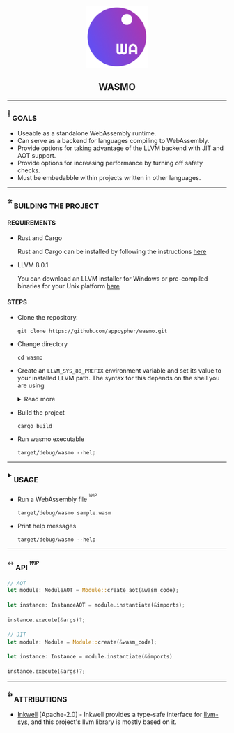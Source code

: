 <div align="center">
    <a href="#" target="_blank">
        <img src="media/wasmo.png" alt="Wasabi Logo" width="140" height="140"></img>
    </a>
</div>


<h2 align="center">WASMO</h2>

--------------

### <sup><sup>🚀</sup></sup> GOALS
- Useable as a standalone WebAssembly runtime.
- Can serve as a backend for languages compiling to WebAssembly.
- Provide options for taking advantage of the LLVM backend with JIT and AOT support.
- Provide options for increasing performance by turning off safety checks.
- Must be embedabble within projects written in other languages.

--------------

### <sup><sup>🛠</sup></sup> BUILDING THE PROJECT
#### REQUIREMENTS
  - Rust and Cargo

    Rust and Cargo can be installed by following the instructions [here](https://doc.rust-lang.org/cargo/getting-started/installation.html)

  - LLVM 8.0.1

    You can download an LLVM installer for Windows or pre-compiled binaries for your Unix platform [here](https://github.com/llvm/llvm-project/releases/tag/llvmorg-8.0.1)


#### STEPS
  - Clone the repository.

    ```
    git clone https://github.com/appcypher/wasmo.git
    ```

  - Change directory

    ```
    cd wasmo
    ```

  - Create an `LLVM_SYS_80_PREFIX` environment variable and set its value to your installed LLVM path. The syntax for this depends on the shell you are using

    <details>
      <summary>Read more</summary>

      - Posix (Bash, Zsh, ...)

        ```
        export LLVM_SYS_80_PREFIX="/path/to/llvm"
        ```

      - Fish

        ```
        setenv LLVM_SYS_80_PREFIX "/path/to/llvm"
        ```

      - Cmd

        ```
        set LLVM_SYS_80_PREFIX="/path/to/llvm"
        ```

      - Powershell

        ```
        setx LLVM_SYS_80_PREFIX "/path/to/llvm"
        ```

      </details>

  - Build the project

    ```
    cargo build
    ```

  - Run wasmo executable

    ```
    target/debug/wasmo --help
    ```

--------------

### <sup><sup>▶️</sup></sup> USAGE
- Run a WebAssembly file _<sup><sup>WIP<sup></sup>_

  ```
  target/debug/wasmo sample.wasm
  ```

- Print help messages

  ```
  target/debug/wasmo --help
  ```

--------------

### <sup><sup>↔️</sup></sup> API _<sup><sup>WIP<sup></sup>_
```rust
// AOT
let module: ModuleAOT = Module::create_aot(&wasm_code);

let instance: InstanceAOT = module.instantiate(&imports);

instance.execute(&args)?;

// JIT
let module: Module = Module::create(&wasm_code);

let instance: Instance = module.instantiate(&imports)

instance.execute(&args)?;
```

--------------

### <sup><sup>👍</sup></sup> ATTRIBUTIONS
- [Inkwell](https://github.com/TheDan64/inkwell) [Apache-2.0] - Inkwell provides a type-safe interface for [llvm-sys](https://bitbucket.org/tari/llvm-sys.rs), and this project's llvm library is mostly based on it.
